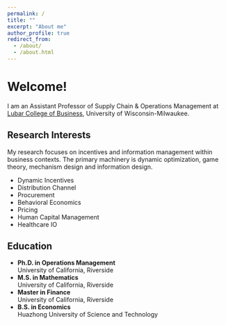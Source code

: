 ```yaml
---
permalink: /
title: ""
excerpt: "About me"
author_profile: true
redirect_from: 
  - /about/
  - /about.html
---
```


# Welcome!

I am an Assistant Professor of Supply Chain & Operations Management at [Lubar College of Business](https://uwm.edu/business/), University of Wisconsin-Milwaukee.

## Research Interests

My research focuses on incentives and information management within business contexts. The primary machinery is dynamic optimization, game theory, mechanism design and information design.

* Dynamic Incentives
* Distribution Channel
* Procurement
* Behavioral Economics
* Pricing
* Human Capital Management
* Healthcare IO

## Education

* **Ph.D. in Operations Management**   
University of California, Riverside
* **M.S. in Mathematics**    
University of California, Riverside
* **Master in Finance**    
University of California, Riverside
* **B.S. in Economics**    
Huazhong University of Science and Technology

